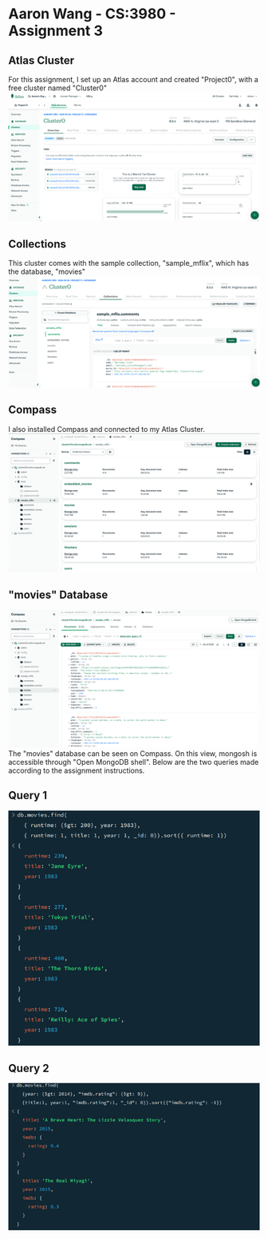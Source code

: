 # Aaron Wang - CS:3980 - Assignment 3

## Atlas Cluster
For this assignment, I set up an Atlas account and created "Project0", with a free cluster named "Cluster0" 
![cluster](imgs/1.png)

## Collections
This cluster comes with the sample collection, "sample_mflix", which has the database, "movies"
![collections](imgs/2.png)

## Compass
I also installed Compass and connected to my Atlas Cluster.
![Compass](imgs/3.png)

## "movies" Database
![Movies](imgs/4.png)
The "movies" database can be seen on Compass. On this view, mongosh is accessible through "Open MongoDB shell". Below are the two queries made according to the assignment instructions.

## Query 1
![query1](imgs/5.png)

## Query 2
![query2](imgs/6.png)
